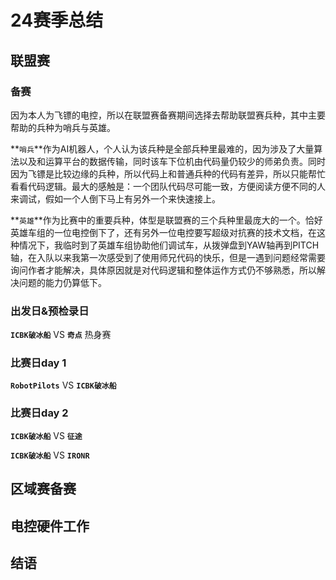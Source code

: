 # 24赛季总结

## 联盟赛

### 备赛

因为本人为飞镖的电控，所以在联盟赛备赛期间选择去帮助联盟赛兵种，其中主要帮助的兵种为哨兵与英雄。

**`哨兵`**作为AI机器人，个人认为该兵种是全部兵种里最难的，因为涉及了大量算法以及和运算平台的数据传输，同时该车下位机由代码量仍较少的师弟负责。同时因为飞镖是比较边缘的兵种，所以代码上和普通兵种的代码有差异，所以只能帮忙看看代码逻辑。最大的感触是：一个团队代码尽可能一致，方便阅读方便不同的人来调试，假如一个人倒下马上有另外一个来快速接上。

**`英雄`**作为比赛中的重要兵种，体型是联盟赛的三个兵种里最庞大的一个。恰好英雄车组的一位电控倒下了，还有另外一位电控要写超级对抗赛的技术文档，在这种情况下，我临时到了英雄车组协助他们调试车，从拨弹盘到YAW轴再到PITCH轴，在入队以来我第一次感受到了使用师兄代码的快乐，但是一遇到问题经常需要询问作者才能解决，具体原因就是对代码逻辑和整体运作方式仍不够熟悉，所以解决问题的能力仍算低下。

### 出发日&预检录日

**`ICBK破冰船`** VS **`奇点`** 热身赛

### 比赛日day 1

**`RobotPilots`** VS **`ICBK破冰船`**

### 比赛日day 2

**`ICBK破冰船`** VS **`征途`**

**`ICBK破冰船`** VS **`IRONR`**

## 区域赛备赛



## 电控硬件工作



## 结语



